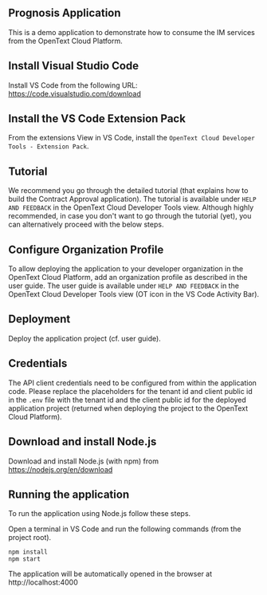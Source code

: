 Prognosis Application
--------

This is a demo application to demonstrate how to consume the IM services from the OpenText Cloud Platform.

## Install Visual Studio Code

Install VS Code from the following URL: https://code.visualstudio.com/download

## Install the VS Code Extension Pack

From the extensions View in VS Code, install the `OpenText Cloud Developer Tools - Extension Pack`.

## Tutorial
We recommend you go through the detailed tutorial (that explains how to build the Contract Approval application). The tutorial is available under `HELP AND FEEDBACK` in the OpenText Cloud Developer Tools view.
Although highly recommended, in case you don't want to go through the tutorial (yet), you can alternatively proceed with the below steps.

## Configure Organization Profile

To allow deploying the application to your developer organization in the OpenText Cloud Platform, add an organization profile as described in the user guide. The user guide is available under `HELP AND FEEDBACK` in the OpenText Cloud Developer Tools view (OT icon in the VS Code Activity Bar). 

## Deployment

Deploy the application project (cf. user guide).

## Credentials

The API client credentials need to be configured from within the application code. Please replace the placeholders for the tenant id and client public id in the `.env` file with the tenant id and the client public id for the deployed application project (returned when deploying the project to the OpenText Cloud Platform).
  
## Download and install Node.js

Download and install Node.js (with npm) from https://nodejs.org/en/download

## Running the application

To run the application using Node.js follow these steps.

Open a terminal in VS Code and run the following commands (from the project root).

```
npm install
npm start
```

The application will be automatically opened in the browser at http://localhost:4000
